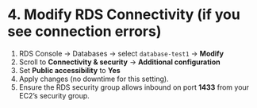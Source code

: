 # 4. Modify RDS Connectivity (if you see connection errors)

1. RDS Console → Databases → select `database-test1` → **Modify**  
2. Scroll to **Connectivity & security** → **Additional configuration**  
3. Set **Public accessibility** to **Yes**  
4. Apply changes (no downtime for this setting).  
5. Ensure the RDS security group allows inbound on port **1433** from your EC2’s security group.
